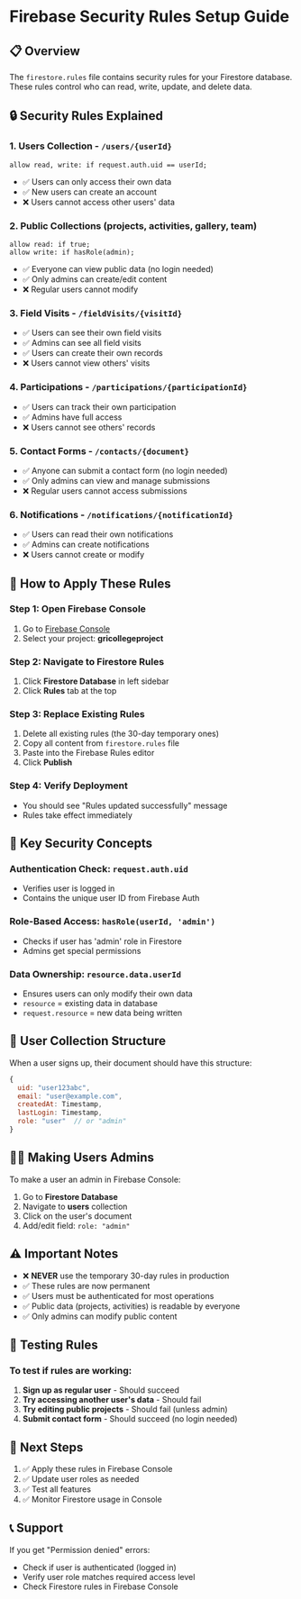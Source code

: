 # Firebase Security Rules Setup Guide

## 📋 Overview
The `firestore.rules` file contains security rules for your Firestore database. These rules control who can read, write, update, and delete data.

## 🔒 Security Rules Explained

### 1. **Users Collection** - `/users/{userId}`
```
allow read, write: if request.auth.uid == userId;
```
- ✅ Users can only access their own data
- ✅ New users can create an account
- ❌ Users cannot access other users' data

### 2. **Public Collections** (projects, activities, gallery, team)
```
allow read: if true;
allow write: if hasRole(admin);
```
- ✅ Everyone can view public data (no login needed)
- ✅ Only admins can create/edit content
- ❌ Regular users cannot modify

### 3. **Field Visits** - `/fieldVisits/{visitId}`
- ✅ Users can see their own field visits
- ✅ Admins can see all field visits
- ✅ Users can create their own records
- ❌ Users cannot view others' visits

### 4. **Participations** - `/participations/{participationId}`
- ✅ Users can track their own participation
- ✅ Admins have full access
- ❌ Users cannot see others' records

### 5. **Contact Forms** - `/contacts/{document}`
- ✅ Anyone can submit a contact form (no login needed)
- ✅ Only admins can view and manage submissions
- ❌ Regular users cannot access submissions

### 6. **Notifications** - `/notifications/{notificationId}`
- ✅ Users can read their own notifications
- ✅ Admins can create notifications
- ❌ Users cannot create or modify

## 🚀 How to Apply These Rules

### Step 1: Open Firebase Console
1. Go to [Firebase Console](https://console.firebase.google.com/)
2. Select your project: **gricollegeproject**

### Step 2: Navigate to Firestore Rules
1. Click **Firestore Database** in left sidebar
2. Click **Rules** tab at the top

### Step 3: Replace Existing Rules
1. Delete all existing rules (the 30-day temporary ones)
2. Copy all content from `firestore.rules` file
3. Paste into the Firebase Rules editor
4. Click **Publish**

### Step 4: Verify Deployment
- You should see "Rules updated successfully" message
- Rules take effect immediately

## 🔑 Key Security Concepts

### Authentication Check: `request.auth.uid`
- Verifies user is logged in
- Contains the unique user ID from Firebase Auth

### Role-Based Access: `hasRole(userId, 'admin')`
- Checks if user has 'admin' role in Firestore
- Admins get special permissions

### Data Ownership: `resource.data.userId`
- Ensures users can only modify their own data
- `resource` = existing data in database
- `request.resource` = new data being written

## 📝 User Collection Structure

When a user signs up, their document should have this structure:

```javascript
{
  uid: "user123abc",
  email: "user@example.com",
  createdAt: Timestamp,
  lastLogin: Timestamp,
  role: "user"  // or "admin"
}
```

## 👨‍💼 Making Users Admins

To make a user an admin in Firebase Console:

1. Go to **Firestore Database**
2. Navigate to **users** collection
3. Click on the user's document
4. Add/edit field: `role: "admin"`

## ⚠️ Important Notes

- ❌ **NEVER** use the temporary 30-day rules in production
- ✅ These rules are now permanent
- ✅ Users must be authenticated for most operations
- ✅ Public data (projects, activities) is readable by everyone
- ✅ Only admins can modify public content

## 🧪 Testing Rules

### To test if rules are working:

1. **Sign up as regular user** - Should succeed
2. **Try accessing another user's data** - Should fail
3. **Try editing public projects** - Should fail (unless admin)
4. **Submit contact form** - Should succeed (no login needed)

## 🔄 Next Steps

1. ✅ Apply these rules in Firebase Console
2. ✅ Update user roles as needed
3. ✅ Test all features
4. ✅ Monitor Firestore usage in Console

## 📞 Support

If you get "Permission denied" errors:
- Check if user is authenticated (logged in)
- Verify user role matches required access level
- Check Firestore rules in Firebase Console
